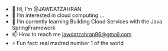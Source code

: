 - 👋 Hi, I’m @JAWDATZAHRAN
- 👀 I’m interested in cloud computing ...
- 🌱 I’m currently learning Building Cloud Services with the Java SpringFramework‎
- 📫 How to reach me jawdatzahran96@gmail.com
- ⚡ Fun fact: real madred number 1 of the world

<!---
JAWDATZAHRAN/JAWDATZAHRAN is a ✨ special ✨ repository because its `README.md` (this file) appears on your GitHub profile.
You can click the Preview link to take a look at your changes.
--->
